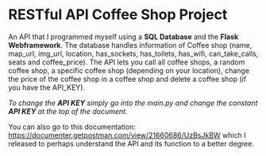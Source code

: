 # RESTful API Coffee Shop Project
An API that I programmed myself using a **SQL Database** and the **Flask Webframework**. The database handles information of Coffee shop (name, map_url, img_url, location, has_sockets, has_toilets, has_wifi, can_take_calls, seats and coffee_price). The API lets you call all coffee shops, a random coffee shop, a specific coffee shop (depending on your location), change the price of the coffee shop in a coffee shop and delete a coffee shop (if you have the API_KEY). 

*To change the **API KEY** simply go into the main.py and change the constant **API KEY** at the top of the document.*

You can also go to this documentation: https://documenter.getpostman.com/view/21660686/UzBsJkBW which I released to perhaps understand the API and its function to a better degree.

